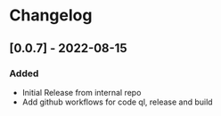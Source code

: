 # Changelog

## [0.0.7] - 2022-08-15
### Added
- Initial Release from internal repo
- Add github workflows for code ql, release and build
